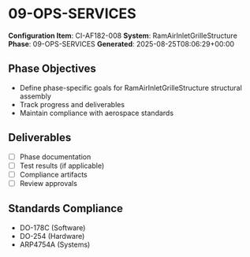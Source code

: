 # 09-OPS-SERVICES

**Configuration Item**: CI-AF182-008
**System**: RamAirInletGrilleStructure
**Phase**: 09-OPS-SERVICES
**Generated**: 2025-08-25T08:06:29+00:00

## Phase Objectives
- Define phase-specific goals for RamAirInletGrilleStructure structural assembly
- Track progress and deliverables
- Maintain compliance with aerospace standards

## Deliverables
- [ ] Phase documentation
- [ ] Test results (if applicable)
- [ ] Compliance artifacts
- [ ] Review approvals

## Standards Compliance
- DO-178C (Software)
- DO-254 (Hardware)
- ARP4754A (Systems)

